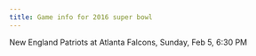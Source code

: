 ```yaml
---
title: Game info for 2016 super bowl
---
```

New England Patriots at Atlanta Falcons, Sunday, Feb 5, 6:30 PM

